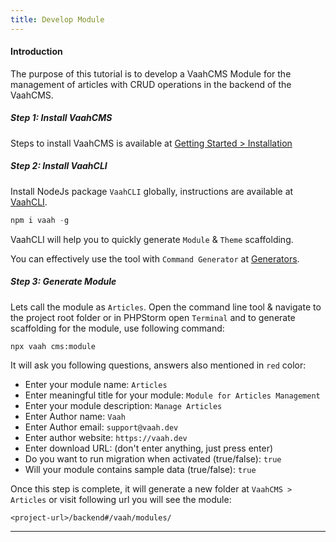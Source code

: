 ```yaml
---
title: Develop Module
---
```





#### Introduction

The purpose of this tutorial is to develop a VaahCMS Module for the management of articles with CRUD operations in the backend of the VaahCMS.



##### Step 1: Install VaahCMS

Steps to install VaahCMS is available at [Getting Started > Installation](/vaahcms/getting-started/installation)



##### Step 2: Install VaahCLI

Install NodeJs package `VaahCLI` globally, instructions are available at [VaahCLI](https://www.npmjs.com/package/vaah).

```js
npm i vaah -g
```



VaahCLI will help you to quickly generate `Module` & `Theme` scaffolding.

You can effectively use the tool with `Command Generator` at [Generators](/vaahcms/generators).



##### Step 3: Generate Module

Lets call the module as `Articles`. Open the command line tool & navigate to the project root folder or in PHPStorm open `Terminal` and to generate scaffolding for the module, use following command:

```
npx vaah cms:module
```

It will ask you following questions, answers also mentioned in `red` color:

- Enter your module name: `Articles`
- Enter meaningful title for your module: `Module for Articles Management`
- Enter your module description: `Manage Articles`
- Enter Author name: `Vaah`
- Enter Author email: `support@vaah.dev`
- Enter author website: `https://vaah.dev`
- Enter download URL: (don't enter anything, just press enter)
- Do you want to run migration when activated (true/false): `true`
- Will your module contains sample data (true/false): `true`

Once this step is complete, it will generate a new folder at `VaahCMS > Articles` or visit following url you will see the module:

```
<project-url>/backend#/vaah/modules/
```



------

